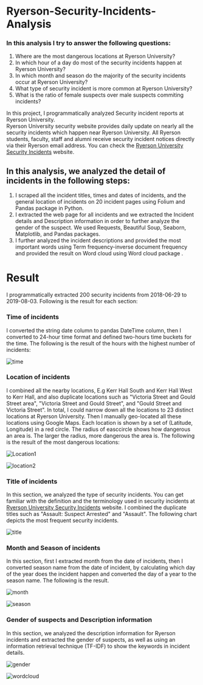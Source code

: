 # Ryerson-Security-Incidents-Analysis

### In this analysis I try to answer the following questions:
1. Where are the most dangerous locations at Ryerson University?
2. In which hour of a day do most of the security incidents happen at Ryerson University?
3. In which month and season do the majority of the security incidents occur at Ryerson University?
4. What type of security incident is more common at Ryerson University?
5. What is the ratio of female suspects over male suspects commiting incidents?

In this project, I programmatically analyzed Security incident reports at Ryerson University. <br />
Ryerson University security website provides daily update on nearly all the security incidents which happen near Ryerson University. All Ryerson students, faculty, staff and alumni receive security incident notices directly via their Ryerson email address. You can check the [Ryerson University Security Incidents](https://www.ryerson.ca/community-safety-security/security-incidents/list-of-security-incidents/) website.

## In this analysis, we analyzed the detail of incidents in the following steps:
1. I scraped all the incident titles, times and dates of incidents, and the general location of incidents on 20 incident pages using Folium and Pandas package in Python.<br />
2. I extracted the web page for all incidents and we extracted the Incident details and Description information in order to further analyze the gender of the suspect. We used Requests, Beautiful Soup, Seaborn, Matplotlib, and Pandas packages.<br />
3. I further analyzed the incident descriptions and provided the most important words using Term frequency-inverse document frequency and provided the result on Word cloud using Word cloud package .<br />

# Result 
I programmatically extracted 200 security incidents from 2018-06-29 to 2019-08-03. Following is the result for each section:

### Time of incidents
I converted the string date column to pandas DateTime column, then I converted to 24-hour time format and defined two-hours time buckets for the time. The following is the result of the hours with the highest number of incidents:

![time](https://user-images.githubusercontent.com/16935815/62913397-df716380-bd59-11e9-88a1-f6ac01305012.png)

### Location of incidents
I combined all the nearby locations, E.g Kerr Hall South and Kerr Hall West to Kerr Hall, and also duplicate locations such as "Victoria Street and Gould Street area", "Victoria Street and Gould Street", and "Gould Street and Victoria Street". In total, I could narrow down all the locations to 23 distinct locations at Ryerson University. Then I manually geo-located all these locations using Google Maps. Each location is shown by a set of (Latitude, Longitude) in a red circle. The radius of easccircle shows how dangerous an area is. The larger the radius, more dangerous the area is. The following is the result of the most dangerous locations:


![Location1](https://user-images.githubusercontent.com/16935815/62913787-80145300-bd5b-11e9-88a1-2f56ce0e34e9.png)


![location2](https://user-images.githubusercontent.com/16935815/62913802-8f939c00-bd5b-11e9-98e3-db650551060d.png)


### Title of incidents
In this section, we analyzed the type of security incidents. You can get familiar with the definition and the terminology used in security incidents at [Ryerson University Security Incidents](https://www.ryerson.ca/community-safety-security/security-incidents/terminology/) website. I combined the duplicate titles such as "Assault: Suspect Arrested" and "Assault". The following chart depicts the most frequent security incidents.

![title](https://user-images.githubusercontent.com/16935815/62913947-23656800-bd5c-11e9-8595-1eab8360c88c.png)


### Month and Season of incidents
In this section, first I extracted month from the date of incidents, then I converted season name from the date of incident, by calculating which day of the year does the incident happen and converted the day of a year to the season name. The following is the result.

![month](https://user-images.githubusercontent.com/16935815/62914136-da61e380-bd5c-11e9-8d78-f29946a0f2ba.png)

![season](https://user-images.githubusercontent.com/16935815/62914137-db931080-bd5c-11e9-8fc9-b0625e8ad166.png)

### Gender of suspects and Description information
In this section, we analyzed the description information for Ryerson incidents and extracted the gender of suspects, as well as using an information retrieval technique (TF-IDF) to show the keywords in incident details.

![gender](https://user-images.githubusercontent.com/16935815/63069195-022f8380-bee4-11e9-9868-fbd6d0f5d0ca.png)

![wordcloud](https://user-images.githubusercontent.com/16935815/63069199-0360b080-bee4-11e9-9182-bf30a081f157.png)
